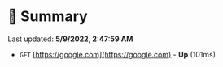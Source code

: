 # 📖 Summary
Last updated: **5/9/2022, 2:47:59 AM**

- `GET` [https://google.com](https://google.com) - **Up** (101ms)
